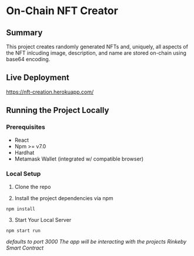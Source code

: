 # On-Chain NFT Creator

## Summary
This project creates randomly generated NFTs and, uniquely, all aspects of the NFT inlcuding image, description, and name are stored on-chain using base64 encoding. 

## Live Deployment
https://nft-creation.herokuapp.com/

## Running the Project Locally
### Prerequisites
- React
- Npm >= v7.0
- Hardhat
- Metamask Wallet (integrated w/ compatible browser)

### Local Setup 
1. Clone the repo

2. Install the project dependencies via npm
```
npm install
```
3. Start Your Local Server
```
npm start run
```
*defaults to port 3000*
*The app will be interacting with the projects Rinkeby Smart Contract*
